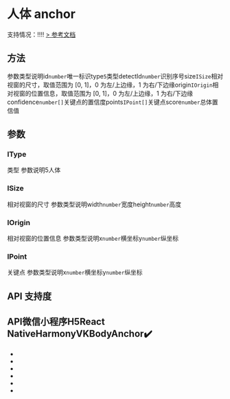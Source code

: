 # 人体 anchor
支持情况：!!!!
[> 参考文档
](https://developers.weixin.qq.com/miniprogram/dev/api/ai/visionkit/VKBodyAnchor.html)
## 方法[​](VKBodyAnchor.html#方法)
参数类型说明id`number`唯一标识type`5`类型detectId`number`识别序号size`ISize`相对视窗的尺寸，取值范围为 [0, 1]，0 为左/上边缘，1 为右/下边缘origin`IOrigin`相对视窗的位置信息，取值范围为 [0, 1]，0 为左/上边缘，1 为右/下边缘confidence`number[]`关键点的置信度points`IPoint[]`关键点score`number`总体置信值
## 参数[​](VKBodyAnchor.html#参数)
### IType[​](VKBodyAnchor.html#itype)
类型
参数说明5人体
### ISize[​](VKBodyAnchor.html#isize)
相对视窗的尺寸
参数类型说明width`number`宽度height`number`高度
### IOrigin[​](VKBodyAnchor.html#iorigin)
相对视窗的位置信息
参数类型说明x`number`横坐标y`number`纵坐标
### IPoint[​](VKBodyAnchor.html#ipoint)
关键点
参数类型说明x`number`横坐标y`number`纵坐标
## API 支持度[​](VKBodyAnchor.html#api-支持度)
API微信小程序H5React NativeHarmonyVKBodyAnchor✔️
- 
- 

- 
- 
- 
- 

-
